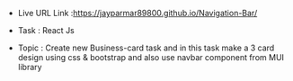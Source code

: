 - Live URL Link :https://jayparmar89800.github.io/Navigation-Bar/

 * Task : React Js 

 - Topic : Create new Business-card task and in this task make a 3 card design using css & bootstrap and also use navbar component from MUI library
